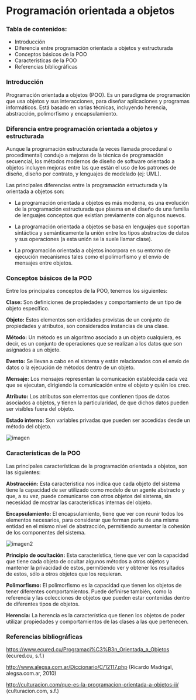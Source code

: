 # Programación orientada a objetos

### Tabla de contenidos:
- Introducción
- Diferencia entre programación orientada a objetos y estructurada
- Conceptos básicos de la POO
- Características de la POO
- Referencias bibliográficas


### Introducción
Programación orientada a objetos (POO). Es un paradigma de programación que usa objetos y sus interacciones, para diseñar aplicaciones y programas informáticos. Está basado en varias técnicas, incluyendo herencia, abstracción, polimorfismo y encapsulamiento.


### Diferencia entre programación orientada a objetos y estructurada
Aunque la programación estructurada (a veces llamada procedural o procedimental) condujo a mejoras de la técnica de programación secuencial, los métodos modernos de diseño de software orientado a objetos incluyen mejoras entre las que están el uso de los patrones de diseño, diseño por contrato, y lenguajes de modelado (ej: UML).

Las principales diferencias entre la programación estructurada y la orientada a objetos son:

- La programación orientada a objetos es más moderna, es una evolución de la programación estructurada que plasma en el diseño de una familia de lenguajes conceptos que existían previamente con algunos nuevos. 

- La programación orientada a objetos se basa en lenguajes que soportan sintáctica y semánticamente la unión entre los tipos abstractos de datos y sus operaciones (a esta unión se la suele llamar clase). 

- La programación orientada a objetos incorpora en su entorno de ejecución mecanismos tales como el polimorfismo y el envío de mensajes entre objetos. 


### Conceptos básicos de la POO
Entre los principales conceptos de la POO, tenemos los siguientes:

**Clase:** Son definiciones de propiedades y comportamiento de un tipo de objeto específico.

**Objeto:** Estos elementos son entidades provistas de un conjunto de propiedades y atributos, son considerados instancias de una clase.

**Método:** Un método es un algoritmo asociado a un objeto cualquiera, es decir, es un conjunto de operaciones que se realizan a los datos que son asignados a un objeto.

**Evento:** Se llevan a cabo en el sistema y están relacionados con el envío de datos o la ejecución de métodos dentro de un objeto.

**Mensaje:** Los mensajes representan la comunicación establecida cada vez que se ejecutan, dirigiendo la comunicación entre el objeto y quién los creo.

**Atributo:** Los atributos son elementos que contienen tipos de datos asociados a objetos, y tienen la particularidad, de que dichos datos pueden ser visibles fuera del objeto.

**Estado interno:** Son variables privadas que pueden ser accedidas desde un método del objeto.

![imagen](http://s.culturacion.com/wp-content/uploads/2011/05/Image1.jpg)


### Características de la POO
Las principales características de la programación orientada a objetos, son las siguientes:

**Abstracción:** Esta característica nos indica que cada objeto del sistema tiene la capacidad de ser utilizado como modelo de un agente abstracto y que, a su vez, puede comunicarse con otros objetos del sistema, sin necesidad de mostrar las características internas del objeto.

**Encapsulamiento:** El encapsulamiento, tiene que ver con reunir todos los elementos necesarios, para considerar que forman parte de una misma entidad en el mismo nivel de abstracción, permitiendo aumentar la cohesión de los componentes del sistema.

![imagen2](http://s.culturacion.com/wp-content/uploads/2011/05/pilares.jpg)

**Principio de ocultación:** Esta característica, tiene que ver con la capacidad que tiene cada objeto de ocultar algunos métodos a otros objetos y mantener la privacidad de estos, permitiendo ver y obtener los resultados de estos, sólo a otros objetos que los requieran.

**Polimorfismo:** El polimorfismo es la capacidad que tienen los objetos de tener diferentes comportamientos. Puede definirse también, como la referencia y las colecciones de objetos que pueden estar contenidas dentro de diferentes tipos de objetos.

**Herencia:** La herencia es la característica que tienen los objetos de poder utilizar propiedades y comportamientos de las clases a las que pertenecen.


### Referencias bibliográficas
https://www.ecured.cu/Programaci%C3%B3n_Orientada_a_Objetos (ecured.cu, s.f.)

http://www.alegsa.com.ar/Diccionario/C/12117.php (Ricardo Madrigal, alegsa.com.ar, 2010)

http://culturacion.com/que-es-la-programacion-orientada-a-objetos-ii/ (culturacion.com, s.f.)
